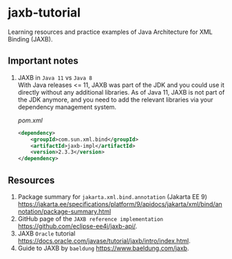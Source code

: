 # jaxb-tutorial

Learning resources and practice examples of Java Architecture for XML Binding (JAXB).

## Important notes

1. JAXB in `Java 11` vs `Java 8`  
   With Java releases <= 11, JAXB was part of the JDK and you could use it directly without any 
   additional libraries. As of Java 11, JAXB is not part of the JDK anymore, and you need to 
   add the relevant libraries via your dependency management system.
   
    *pom.xml*
    ```xml
    <dependency>
        <groupId>com.sun.xml.bind</groupId>
        <artifactId>jaxb-impl</artifactId>
        <version>2.3.3</version>
    </dependency>
    ```

## Resources

1. Package summary for `jakarta.xml.bind.annotation` (Jakarta EE 9) 
   https://jakarta.ee/specifications/platform/9/apidocs/jakarta/xml/bind/annotation/package-summary.html
2. GitHub page of the `JAXB reference implementation` https://github.com/eclipse-ee4j/jaxb-api/.
3. JAXB `Oracle` tutorial https://docs.oracle.com/javase/tutorial/jaxb/intro/index.html.
4. Guide to JAXB by `baeldung` https://www.baeldung.com/jaxb.